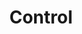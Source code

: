 ---
title: Control
longTitle: 'Control'
tags:
- gccommon
french:
- "[[Controle]]"
narrowerTerm:
- "[[Pollution control]]"
- "[[Quality control]]"
relatedTerm:
- "[[Inspection]]"
usedFor:
- "[[Monitoring]]"
---